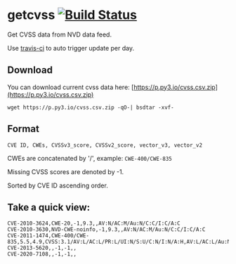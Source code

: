 # getcvss [![Build Status](https://travis-ci.org/UNIFUZZ/getcvss.svg?branch=master)](https://travis-ci.org/UNIFUZZ/getcvss)
Get CVSS data from NVD data feed.

Use [travis-ci](https://travis-ci.org/UNIFUZZ/getcvss) to auto trigger update per day.

## Download

You can download current cvss data here: [https://p.py3.io/cvss.csv.zip](https://p.py3.io/cvss.csv.zip)

```
wget https://p.py3.io/cvss.csv.zip -qO-| bsdtar -xvf-
```

## Format

`CVE ID, CWEs, CVSSv3_score, CVSSv2_score, vector_v3, vector_v2`

CWEs are concatenated by '/', example: `CWE-400/CWE-835`

Missing CVSS scores are denoted by -1.

Sorted by CVE ID ascending order.

## Take a quick view:

```
CVE-2010-3624,CWE-20,-1,9.3,,AV:N/AC:M/Au:N/C:C/I:C/A:C
CVE-2010-3630,NVD-CWE-noinfo,-1,9.3,,AV:N/AC:M/Au:N/C:C/I:C/A:C
CVE-2011-1474,CWE-400/CWE-835,5.5,4.9,CVSS:3.1/AV:L/AC:L/PR:L/UI:N/S:U/C:N/I:N/A:H,AV:L/AC:L/Au:N/C:N/I:N/A:C
CVE-2013-5620,,-1,-1,,
CVE-2020-7108,,-1,-1,,
```
